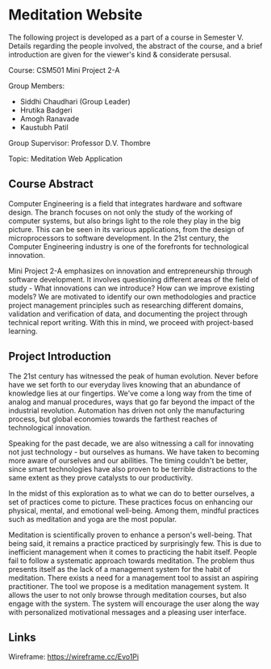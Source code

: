 # Meditation Website
The following project is developed as a part of a course in Semester V. Details regarding the people involved, the abstract of the course, and a brief introduction are given for the viewer's kind & considerate persusal.

Course:	CSM501 Mini Project 2-A

Group Members:
- Siddhi Chaudhari (Group Leader)
- Hrutika Badgeri
- Amogh Ranavade
- Kaustubh Patil
 
Group Supervisor: Professor D.V. Thombre

Topic: Meditation Web Application

## Course Abstract
Computer Engineering is a field that integrates hardware and software design. The branch focuses on not only the study of the working of computer systems, but also brings light to the role they play in the big picture. This can be seen in its various applications, from the design of microprocessors to software development. In the 21st century, the Computer Engineering industry is one of the forefronts for technological innovation.

Mini Project 2-A emphasizes on innovation and entrepreneurship through software development. It involves questioning different areas of the field of study - What innovations can we introduce? How can we improve existing models? We are motivated to identify our own methodologies and practice project management principles such as researching different domains, validation and verification of data, and documenting the project through technical report writing. With this in mind, we proceed with project-based learning.

## Project Introduction
The 21st century has witnessed the peak of human evolution. Never before have we set forth to our everyday lives knowing that an abundance of knowledge lies at our fingertips. We've come a long way from the time of analog and manual procedures, ways that go far beyond the impact of the industrial revolution. Automation has driven not only the manufacturing process, but global economies towards the farthest reaches of technological innovation.

Speaking for the past decade, we are also witnessing a call for innovating not just technology - but ourselves as humans. We have taken to becoming more aware of ourselves and our abilities. The timing couldn't be better, since smart technologies have also proven to be terrible distractions to the same extent as they prove catalysts to our productivity. 

In the midst of this exploration as to what we can do to better ourselves, a set of practices come to picture. These practices focus on enhancing our physical, mental, and emotional well-being. Among them, mindful practices such as meditation and yoga are the most popular.

Meditation is scientifically proven to enhance a person's well-being. That being said, it remains a practice practiced by surprisingly few. This is due to inefficient management when it comes to practicing the habit itself. People fail to follow a systematic approach towards meditation. The problem thus presents itself as the lack of a management system for the habit of meditation. There exists a need for a management tool to assist an aspiring practitioner.
The tool we propose is a meditation management system. It allows the user to not only browse through meditation courses, but also engage with the system. The system will encourage the user along the way with personalized motivational messages and a pleasing user interface.

## Links
Wireframe: https://wireframe.cc/Evo1Pi